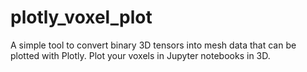 # plotly_voxel_plot
A simple tool to convert binary 3D tensors into mesh data that can be plotted with Plotly. Plot your voxels in Jupyter notebooks in 3D.
